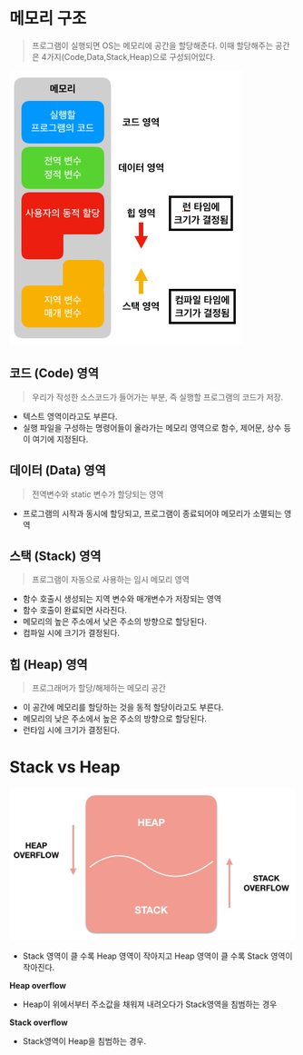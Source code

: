 # 메모리 구조

> 프로그램이 실행되면 OS는 메모리에 공간을 할당해준다. 이때 할당해주는 공간은 4가지(Code,Data,Stack,Heap)으로 구성되어있다.

![memory-structure](../../images/memory-structure.png "memory-structure")

## 코드 (Code) 영역

> 우리가 작성한 소스코드가 들어가는 부분, 즉 실행할 프로그램의 코드가 저장.

- 텍스트 영역이라고도 부른다.
- 실행 파일을 구성하는 명령어들이 올라가는 메모리 영역으로 함수, 제어문, 상수 등이 여기에 지정된다.

## 데이터 (Data) 영역

> 전역변수와 static 변수가 할당되는 영역

- 프로그램의 시작과 동시에 할당되고, 프로그램이 종료되어야 메모리가 소멸되는 영역

## 스택 (Stack) 영역

> 프로그램이 자동으로 사용하는 임시 메모리 영역

- 함수 호출시 생성되는 지역 변수와 매개변수가 저장되는 영역
- 함수 호출이 완료되면 사라진다.
- 메모리의 높은 주소에서 낮은 주소의 방향으로 할당된다.
- 컴파일 시에 크기가 결정된다.

## 힙 (Heap) 영역

> 프로그래머가 할당/해제하는 메모리 공간

- 이 공간에 메모리를 할당하는 것을 동적 할당이라고도 부른다.
- 메모리의 낮은 주소에서 높은 주소의 방향으로 할당된다.
- 런타임 시에 크기가 결정된다.

# Stack vs Heap

![heap-and-stack](../../images/heap-and-stack.png "heap-and-stack")

- Stack 영역이 클 수록 Heap 영역이 작아지고 Heap 영역이 클 수록 Stack 영역이 작아진다.

**Heap overflow**

- Heap이 위에서부터 주소값을 채워져 내려오다가 Stack영역을 침범하는 경우

**Stack overflow**

- Stack영역이 Heap을 침범하는 경우.
